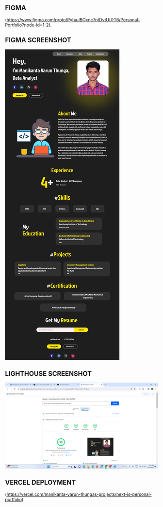 ## FIGMA
(https://www.figma.com/proto/PyhaJBOxnc7ptDvtUi7rT6/Personal-Portfolio?node-id=1-2).

## FIGMA SCREENSHOT
![img.png](img.png)

## LIGHTHOUSE SCREENSHOT
![page_speed.png](page_speed.png)

## VERCEL DEPLOYMENT
(https://vercel.com/manikanta-varun-thungas-projects/next-js-personal-portfolio).
